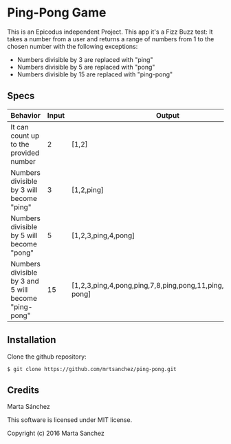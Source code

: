 # Ping-Pong Game

This is an Epicodus independent Project. This app it's a Fizz Buzz test: It takes a number from a user and returns a range of numbers from 1 to the chosen number with the following exceptions:

* Numbers divisible by 3 are replaced with "ping"
* Numbers divisible by 5 are replaced with "pong"
* Numbers divisible by 15 are replaced with "ping-pong"

## Specs

| Behavior | Input | Output |
| --- | --- | --- |
| It can count up to the provided number | 2 | [1,2] |
| Numbers divisible by 3 will become "ping"  | 3 | [1,2,ping] |
| Numbers divisible by 5 will become "pong" | 5 | [1,2,3,ping,4,pong] |
| Numbers divisible by 3 and 5 will become "ping-pong" | 15 | [1,2,3,ping,4,pong,ping,7,8,ping,pong,11,ping,13,14,ping-pong]|


## Installation

Clone the github repository:

``$ git clone https://github.com/mrtsanchez/ping-pong.git``

## Credits

Marta Sánchez

This software is licensed under MIT license.

Copyright (c) 2016 Marta Sanchez
